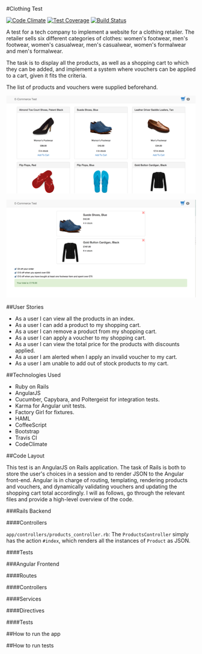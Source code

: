 #Clothing Test

[![Code Climate](https://codeclimate.com/github/jpatel531/clothing_test/badges/gpa.svg)](https://codeclimate.com/github/jpatel531/clothing_test) [![Test Coverage](https://codeclimate.com/github/jpatel531/clothing_test/badges/coverage.svg)](https://codeclimate.com/github/jpatel531/clothing_test) [![Build Status](https://travis-ci.org/jpatel531/clothing_test.svg?branch=master)](https://travis-ci.org/jpatel531/clothing_test)

A test for a tech company to implement a website for a clothing retailer. The retailer sells six different categories of clothes: women's footwear, men's footwear, women's casualwear, men's casualwear, women's formalwear and men's formalwear.

The task is to display all the products, as well as a shopping cart to which they can be added, and implement a system where vouchers can be applied to a cart, given it fits the criteria.

The list of products and vouchers were supplied beforehand.

![Image1](https://raw.githubusercontent.com/jpatel531/clothing_test/master/screenshots/1.jpg)

![Image2](https://raw.githubusercontent.com/jpatel531/clothing_test/master/screenshots/2.jpg)

##User Stories

* As a user I can view all the products in an index.
* As a user I can add a product to my shopping cart.
* As a user I can remove a product from my shopping cart.
* As a user I can apply a voucher to my shopping cart.
* As a user I can view the total price for the products with discounts applied.
* As a user I am alerted when I apply an invalid voucher to my cart.
* As a user I am unable to add out of stock products to my cart.

##Technologies Used

* Ruby on Rails
* AngularJS
* Cucumber, Capybara, and Poltergeist for integration tests.
* Karma for Angular unit tests.
* Factory Girl for fixtures.
* HAML
* CoffeeScript
* Bootstrap
* Travis CI
* CodeClimate

##Code Layout

This test is an AngularJS on Rails application. The task of Rails is both to store the user's choices in a session and to render JSON to the Angular front-end. Angular is in charge of routing, templating, rendering products and vouchers, and dynamically validating vouchers and updating the shopping cart total accordingly. I will as follows, go through the relevant files and provide a high-level overview of the code.

###Rails Backend

####Controllers

`app/controllers/products_controller.rb`: The `ProductsController` simply has the action `#index`, which renders all the instances of `Product` as JSON.


####Tests

###Angular Frontend

####Routes

####Controllers

####Services

####Directives

####Tests

##How to run the app

##How to run tests





